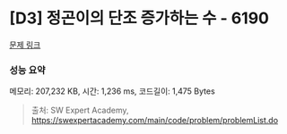 # [D3] 정곤이의 단조 증가하는 수 - 6190 

[문제 링크](https://swexpertacademy.com/main/code/problem/problemDetail.do?contestProbId=AWcPjEuKAFgDFAU4) 

### 성능 요약

메모리: 207,232 KB, 시간: 1,236 ms, 코드길이: 1,475 Bytes



> 출처: SW Expert Academy, https://swexpertacademy.com/main/code/problem/problemList.do